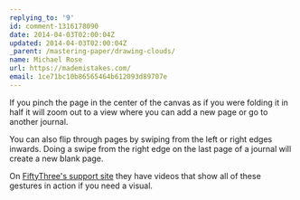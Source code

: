 ```yaml
---
replying_to: '9'
id: comment-1316178090
date: 2014-04-03T02:00:04Z
updated: 2014-04-03T02:00:04Z
_parent: /mastering-paper/drawing-clouds/
name: Michael Rose
url: https://mademistakes.com/
email: 1ce71bc10b86565464b612093d89707e
---
```


If you pinch the page in the center of the canvas as if you were folding it in
half it will zoom out to a view where you can add a new page or go to another
journal.

You can also flip through pages by swiping from the left or right edges inwards.
Doing a swipe from the right edge on the last page of a journal will create a
new blank page.

On
[FiftyThree's support site](https://support.fiftythree.com/hc/en-us/articles/201592322-Basic-Features)
they have videos that show all of these gestures in action if you need a visual.
